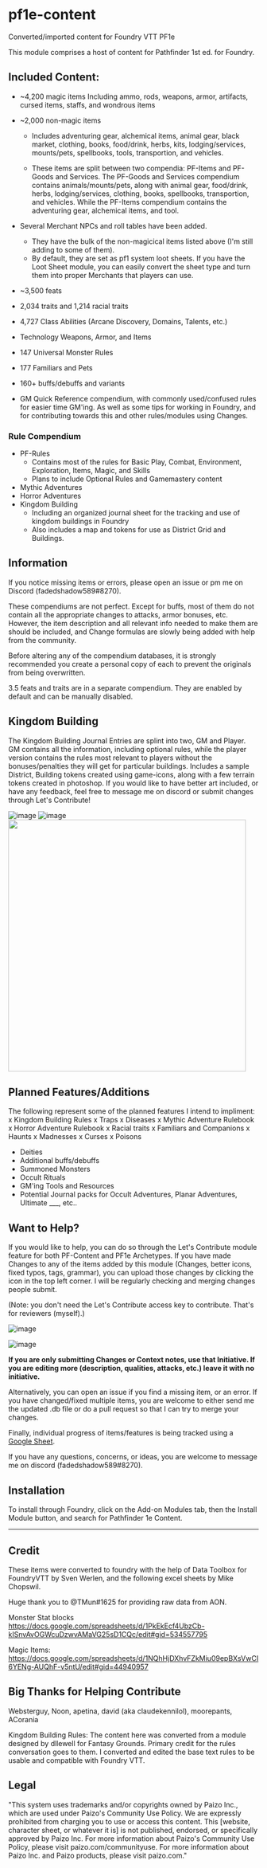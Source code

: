 # pf1e-content

Converted/imported content for Foundry VTT PF1e

This module comprises a host of content for Pathfinder 1st ed. for Foundry.

## Included Content:

- ~4,200 magic items
    Including ammo, rods, weapons, armor, artifacts, cursed items, staffs, and wondrous items

- ~2,000 non-magic items
    - Includes adventuring gear, alchemical items, animal gear, black market, clothing, books, food/drink, herbs, kits, lodging/services, mounts/pets, spellbooks, tools, transportion, and vehicles.

    - These items are split between two compendia: PF-Items and PF-Goods and Services. The PF-Goods and Services compendium contains animals/mounts/pets, along with animal gear, food/drink, herbs, lodging/services, clothing, books, spellbooks, transportion, and vehicles. While the PF-Items compendium contains the adventuring gear, alchemical items, and tool.

- Several Merchant NPCs and roll tables have been added.
    - They have the bulk of the non-magicical items listed above (I'm still adding to some of them).
    - By default, they are set as pf1 system loot sheets. If you have the Loot Sheet module, you can easily convert the sheet type and turn them into proper Merchants that players can use.

- ~3,500 feats

- 2,034 traits and 1,214 racial traits

- 4,727 Class Abilities (Arcane Discovery, Domains, Talents, etc.)

- Technology Weapons, Armor, and Items

- 147 Universal Monster Rules

- 177 Familiars and Pets

- 160+ buffs/debuffs and variants

- GM Quick Reference compendium, with commonly used/confused rules for easier time GM'ing. As well as some tips for working in Foundry, and for contributing towards this and other rules/modules using Changes.

### Rule Compendium
- PF-Rules
    - Contains most of the rules for Basic Play, Combat, Environment, Exploration, Items, Magic, and Skills
    - Plans to include Optional Rules and Gamemastery content
- Mythic Adventures
- Horror Adventures
- Kingdom Building
    - Including an organized journal sheet for the tracking and use of kingdom buildings in Foundry
    - Also includes a map and tokens for use as District Grid and Buildings.

## Information

If you notice missing items or errors, please open an issue or pm me on Discord (fadedshadow589#8270).

These compendiums are not perfect. Except for buffs, most of them do not contain all the appropriate changes to attacks, armor bonuses, etc. However, the item description and all relevant info needed to make them are should be included, and Change formulas are slowly being added with help from the community.

Before altering any of the compendium databases, it is strongly recommended you create a personal copy of each to prevent the originals from being overwritten.

3.5 feats and traits are in a separate compendium. They are enabled by default and can be manually disabled.


## Kingdom Building

The Kingdom Building Journal Entries are splint into two, GM and Player. GM contains all the information, including optional rules, while the player version contains the rules most relevant to players without the bonuses/penalties they will get for particular buildings.
Includes a sample District, Building tokens created using game-icons, along with a few terrain tokens created in photoshop. If you would like to have better art included, or have any feedback, feel free to message me on discord or submit changes through Let's Contribute! 

![image](https://user-images.githubusercontent.com/48079051/113073993-31b60100-9198-11eb-86d1-290b23d77297.png) ![image](https://user-images.githubusercontent.com/48079051/113073998-337fc480-9198-11eb-9229-6ae23ff12c7b.png)
<img src="https://user-images.githubusercontent.com/48079051/113074059-55794700-9198-11eb-9764-dbd0e99df74e.png" width="478" height="506">


## Planned Features/Additions

The following represent some of the planned features I intend to impliment:
x Kingdom Building Rules
x Traps
x Diseases
x Mythic Adventure Rulebook
x Horror Adventure Rulebook
x Racial traits
x Familiars and Companions
x Haunts
x Madnesses
x Curses
x Poisons

- Deities
- Additional buffs/debuffs
- Summoned Monsters
- Occult Rituals
- GM'ing Tools and Resources
- Potential Journal packs for Occult Adventures, Planar Adventures, Ultimate ___, etc..

## Want to Help?
If you would like to help, you can do so through the Let's Contribute module feature for both PF-Content and PF1e Archetypes. If you have made Changes to any of the items added by this module (Changes, better icons, fixed typos, tags, grammar), you can upload those changes by clicking the icon in the top left corner. I will be regularly checking and merging changes people submit.

(Note: you don't need the Let's Contribute access key to contribute. That's for reviewers (myself).)

![image](https://user-images.githubusercontent.com/48079051/117498157-6b241e00-af47-11eb-8be1-a2b8f60f4eea.png)

![image](https://user-images.githubusercontent.com/48079051/112698919-234aab00-8e61-11eb-8930-a697082808fd.png)

**If you are only submitting Changes or Context notes, use that Initiative. If you are editing more (description, qualities, attacks, etc.) leave it with no initiative.** 

Alternatively, you can open an issue if you find a missing item, or an error. If you have changed/fixed multiple items, you are welcome to either send me the updated .db file or do a pull request so that I can try to merge your changes.

Finally, individual progress of items/features is being tracked using a [Google Sheet](https://docs.google.com/spreadsheets/d/1yV1MrjyoHGgFLFIwcNdfaQ_VOF2oeza6DBvWgIzOgys/edit#gid=0).


If you have any questions, concerns, or ideas, you are welcome to message me on discord (fadedshadow589#8270).

## Installation

To install through Foundry, click on the Add-on Modules tab, then the Install Module button, and search for Pathfinder 1e Content.

----------------
## Credit
These items were converted to foundry with the help of Data Toolbox for FoundryVTT by Sven Werlen, and the following excel sheets by Mike Chopswil.

Huge thank you to @TMun#1625 for providing raw data from AON. 

Monster Stat blocks
https://docs.google.com/spreadsheets/d/1PkEkEcf4UbzCb-kISnvAvOGWcuDzwvAMaVG25sD1CQc/edit#gid=534557795

Magic Items:
https://docs.google.com/spreadsheets/d/1NQhHjDXhvFZkMiu09epBXsVwCI6YENg-AUQhF-v5ntU/edit#gid=44940957

## Big Thanks for Helping Contribute
Websterguy, Noon, apetina, david (aka claudekennilol), moorepants, ACorania

Kingdom Building Rules:
The content here was converted from a module designed by dllewell for Fantasy Grounds. Primary credit for the rules conversation goes to them. I converted and edited the base text rules to be usable and compatible with Foundry VTT. 

## Legal
"This system uses trademarks and/or copyrights owned by Paizo Inc., which are used under Paizo's Community Use Policy. We are expressly prohibited from charging you to use or access this content. This [website, character sheet, or whatever it is] is not published, endorsed, or specifically approved by Paizo Inc. For more information about Paizo's Community Use Policy, please visit paizo.com/communityuse. For more information about Paizo Inc. and Paizo products, please visit paizo.com."
